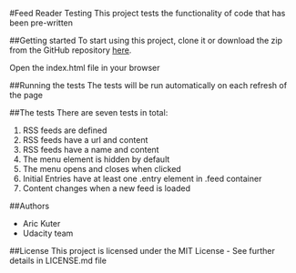 #Feed Reader Testing
This project tests the functionality of code that has been pre-written

##Getting started
To start using this project, clone it or download the zip from the GitHub repository <a href=https://github.com/arickuter/feed-reader>here</a>.

Open the index.html file in your browser

##Running the tests
The tests will be run automatically on each refresh of the page

##The tests
There are seven tests in total:

1. RSS feeds are defined
2. RSS feeds have a url and content
3. RSS feeds have a name and content
4. The menu element is hidden by default
5. The menu opens and closes when clicked
6. Initial Entries have at least one .entry element in .feed container
7. Content changes when a new feed is loaded

##Authors
- Aric Kuter
- Udacity team

##License
This project is licensed under the MIT License - See further details in LICENSE.md file